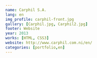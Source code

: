 ```yaml
---
name: Carphil S.A.
lang: en
img_profile: carphil-front.jpg
gallery: [Carphil.jpg, Carphil2.jpg]
footer: Website
year: 2013
works: [HTML, CSS3]
website: http://www.carphil.com.ni/en/
categories: [portfolio,en]
---
```

